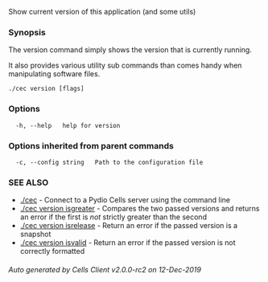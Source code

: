 Show current version of this application (and some utils)

### Synopsis


The version command simply shows the version that is currently running.

It also provides various utility sub commands than comes handy when manipulating software files. 


```
./cec version [flags]
```

### Options

```
  -h, --help   help for version
```

### Options inherited from parent commands

```
  -c, --config string   Path to the configuration file
```

### SEE ALSO

* [./cec](./cec)	 - Connect to a Pydio Cells server using the command line
* [./cec version isgreater](./cec-version-isgreater)	 - Compares the two passed versions and returns an error if the first is *not* strictly greater than the second
* [./cec version isrelease](./cec-version-isrelease)	 - Return an error if the passed version is a snapshot
* [./cec version isvalid](./cec-version-isvalid)	 - Return an error if the passed version is not correctly formatted

###### Auto generated by Cells Client v2.0.0-rc2 on 12-Dec-2019
